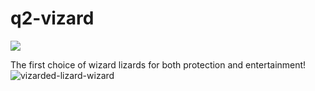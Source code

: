 # q2-vizard

![](https://github.com/qiime2/q2-vizard/workflows/ci-dev/badge.svg)

The first choice of wizard lizards for both protection and entertainment!
![vizarded-lizard-wizard](https://github.com/qiime2/q2-vizard/assets/54517601/a18bc04c-535e-4342-85cb-ff27da6e69a0)
